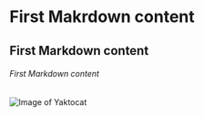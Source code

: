 # First Makrdown content
## First Markdown content
###### First Markdown content
![Image of Yaktocat](https://octodex.github.com/images/yaktocat.png)
